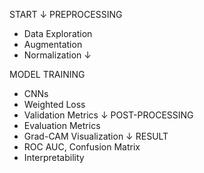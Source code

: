 START
  ↓
PREPROCESSING
  - Data Exploration
  - Augmentation
  - Normalization
  ↓
  
MODEL TRAINING
  - CNNs
  - Weighted Loss
  - Validation Metrics
  ↓
POST-PROCESSING
  - Evaluation Metrics
  - Grad-CAM Visualization
  ↓
RESULT
  - ROC AUC, Confusion Matrix
  - Interpretability